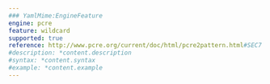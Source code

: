 ```yaml
---
### YamlMime:EngineFeature
engine: pcre
feature: wildcard
supported: true
reference: http://www.pcre.org/current/doc/html/pcre2pattern.html#SEC7
#description: *content.description
#syntax: *content.syntax
#example: *content.example
---
```

